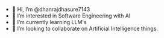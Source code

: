 - 👋 Hi, I’m @dhanrajdhasure7143
- 👀 I’m interested in Software Engineering with AI
- 🌱 I’m currently learning LLM's
- 💞️ I’m looking to collaborate on Artificial Intelligence things.

<!---
dhanrajdhasure7143/dhanrajdhasure7143 is a ✨ special ✨ repository because its `README.md` (this file) appears on your GitHub profile.
You can click the Preview link to take a look at your changes.
--->
